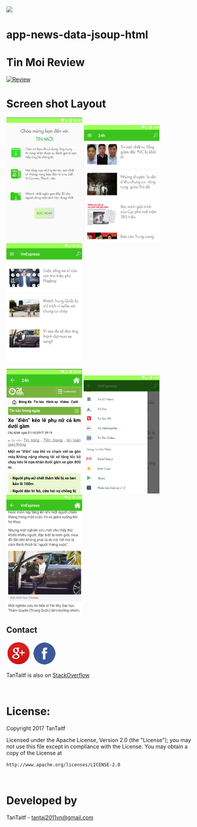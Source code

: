 <img src="https://github.com/favicon.ico">

# app-news-data-jsoup-html

# Tin Moi Review
[![Review](https://img.youtube.com/vi/BQMOtG56LiI/0.jpg)](http://youtu.be/BQMOtG56LiI)

# Screen shot Layout

<img src="https://github.com/TanTaitf/app-news-data-jsoup-html/blob/master/screenshot/2017-10-01_9-41-22.png" alt="drawing" width="200"/> <img src="https://github.com/TanTaitf/app-news-data-jsoup-html/blob/master/screenshot/2017-09-30_15-20-49.png" alt="drawing" width="200"/> <img src="https://github.com/TanTaitf/app-news-data-jsoup-html/blob/master/screenshot/2017-09-30_15-21-49.png" alt="drawing" width="200"/>

<img src="https://github.com/TanTaitf/app-news-data-jsoup-html/blob/master/screenshot/2017-10-01_9-42-45.png" alt="drawing" width="200"/> <img src="https://github.com/TanTaitf/app-news-data-jsoup-html/blob/master/screenshot/2017-09-30_15-23-15.png" alt="drawing" width="200"/> <img src="https://github.com/TanTaitf/app-news-data-jsoup-html/blob/master/screenshot/2017-09-30_15-22-50.png" alt="drawing" width="200"/>
</br>

## Contact

[![Share on Google+](https://github.com/PhilJay/MPAndroidChart/blob/master/design/googleplus_icon.png)](https://plus.google.com/u/0/105144965645873963797)
[![Share on Facebook](https://github.com/PhilJay/MPAndroidChart/blob/master/design/facebook_icon.png)](https://www.facebook.com/huynh.taj)

TanTaitf is also on [StackOverflow](https://stackexchange.com/users/13328579/t%C3%A0i-hu%E1%BB%B3nh)

<br/>

# License:

Copyright 2017 TanTaitf

Licensed under the Apache License, Version 2.0 (the "License");
you may not use this file except in compliance with the License.
You may obtain a copy of the License at

    http://www.apache.org/licenses/LICENSE-2.0

<br/>

# Developed by

TanTaitf - tantaj2011vn@gmail.com
